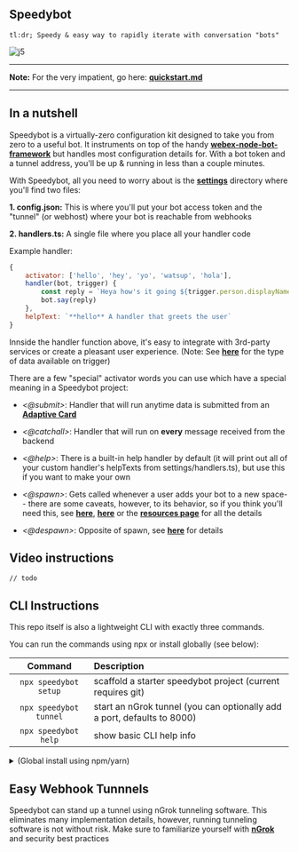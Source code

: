 ## Speedybot

```
tl:dr; Speedy & easy way to rapidly iterate with conversation "bots"
```

![j5](https://i.imgur.com/VQoXfHn.gif)

---

**Note:** For the very impatient, go here: **[quickstart.md](https://github.com/valgaze/speedybot/blob/master/quickstart.md)**

---

## In a nutshell

Speedybot is a virtually-zero configuration kit designed to take you from zero to a useful bot. It instruments on top of the handy **[webex-node-bot-framework](https://github.com/WebexSamples/webex-node-bot-framework)** but handles most configuration details for. With a bot token and a tunnel address, you'll be up & running in less than a couple minutes.

With Speedybot, all you need to worry about is the **[settings](https://github.com/valgaze/speedybot/tree/master/settings)** directory where you'll find two files:

**1. config.json:** This is where you'll put your bot access token and the "tunnel" (or webhost) where your bot is reachable from webhooks

**2. handlers.ts:** A single file where you place all your handler code

Example handler:

```js
{
	activator: ['hello', 'hey', 'yo', 'watsup', 'hola'],
	handler(bot, trigger) {
		const reply = `Heya how's it going ${trigger.person.displayName}?`
		bot.say(reply)
	},
	helpText: `**hello** A handler that greets the user`
}
```

Innside the handler function above, it's easy to integrate with 3rd-party services or create a pleasant user experience. (Note: See **[here](https://github.com/WebexSamples/webex-node-bot-framework/#trigger--object)** for the type of data available on trigger)

There are a few "special" activator words you can use which have a special meaning in a Speedybot project:

- *<@submit>*: Handler that will run anytime data is submitted from an **[Adaptive Card](https://developer.webex.com/docs/api/guides/cards)**

- *<@catchall>*: Handler that will run on **every** message received from the backend

- *<@help>*: There is a built-in help handler by default (it will print out all of your custom handler's helpTexts from settings/handlers.ts), but use this if you want to make your own

- *<@spawn>*: Gets called whenever a user adds your bot to a new space-- there are some caveats, however, to its behavior, so if you think you'll need this, see **[here](https://github.com/WebexSamples/webex-node-bot-framework/blob/master/README.md#spawn)**, **[here](https://developer.webex.com/blog/a-deeper-dive-into-the-webex-bot-framework-for-node-js)** or the **[resources page](https://github.com/valgaze/speedybot/blob/master/docs/resources.md)** for all the details

- *<@despawn>*: Opposite of spawn, see **[here](https://github.com/WebexSamples/webex-node-bot-framework/#despawn)** for details

## Video instructions

```
// todo
```

## CLI Instructions

This repo itself is also a lightweight CLI with exactly three commands.

You can run the commands using npx or install globally (see below):

|         **Command**         |**Description**                                                                                     |
| :-------------------------: | :-------------------------------------------------------------------------------------------------- |
| `npx speedybot setup`  			| scaffold a starter speedybot project (current requires git) |
| `npx speedybot tunnel`   		| start an nGrok tunnel (you can optionally add a port, defaults to 8000) |
| `npx speedybot help` 				| show basic CLI help info |


<details><summary>(Global install using npm/yarn)</summary>

Rather than using **[npx](https://docs.npmjs.com/cli/v7/commands/npx)**, you can perform a global install which install speedybot to your path

```sh
npm i -g speedybot

yarn add global speedyspot
```

Make sure all works well by opening a new terminal and entering:

```sh
speedybot help
speedybot tunnel 8000
```

</details>

## Easy Webhook Tunnnels

Speedybot can stand up a tunnel using nGrok tunneling software. This eliminates many implementation details, however, running tunneling software is not without risk. Make sure to familiarize yourself with **[nGrok](./docs/ngrok/md)** and security best practices

